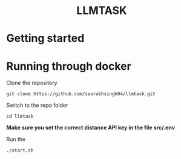 # <p align="center">LLMTASK</p>
# Getting started

# Running through docker

Clone the repository

    git clone https://github.com/saurabhsingh04/llmtask.git

Switch to the repo folder

    cd llmtask

**Make sure you set the correct distance API key in the file src/.env**

Run the

	./start.sh

